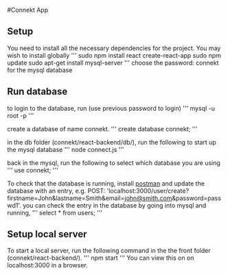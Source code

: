 #Connekt App
## Setup

You need to install all the necessary dependencies for the project. You may wish to install globally 
'''
sudo npm install react create-react-app 
sudo npm update
sudo apt-get install mysql-server
'''
choose the password: connekt for the mysql database

## Run database
to login to the database, run (use previous password to login)
'''
mysql -u root -p
'''

create a database of name connekt.
'''
create database connekt;
'''

in the db folder (connekt/react-backend/db/), run the following to start up the mysql database
'''
node connect.js
'''

back in the mysql, run the following to select which database you are using
'''
use connekt;
'''

To check that the database is running, install [postman](https://www.getpostman.com/) and update the database with an entry, e.g. POST: 'localhost:3000/user/create?firstname=John&lastname=Smith&email=john@smith.com&password=passwd1'. you can check the entry in the database by going into mysql and running,
'''
select * from users;
'''

## Setup local server
To start a local server, run the following command in the the front folder (connekt/react-backend/).
'''
npm start
'''
You can view this on on localhost:3000 in a browser.
